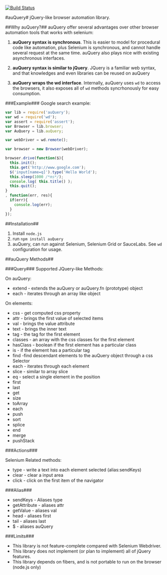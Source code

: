 [![Build Status](https://travis-ci.org/cyrjano/AuQuery.png)](https://travis-ci.org/cyrjano/AuQuery)

#auQuery#
jQuery-like browser automation library.

##Why auQuery?##
auQuery offer several advantages over other browser automation tools that works with selenium: 

1. __auQuery syntax is synchronous__. This is easier to model for procedural code like automation, plus Selenium is synchronous, and 
cannot handle several request at the same time. auQuery also plays nice with existing asynchronous interfaces. 

2. __auQuery syntax is similar to jQuery__. JQuery is a familiar web syntax, and that knowledges and even libraries can be reused 
on auQuery

3. __auQuery wraps the wd interface__. Internally, auQuery uses ```wd``` to access the browsers, it also exposes all of ```wd```
methods syncrhonously for easy consumption. 

###Example###
Google search example: 

```javascript
var lib = require('auQuery');
var wd = require('wd'); 
var assert = require('assert'); 
var Browser = lib.browser; 
var AuQuery = lib.auQuery; 

var webDriver = wd.remote(); 

var browser = new Browser(webDriver); 

browser.drive(function($){
  this.init(); 
  this.get('http://www.google.com'); 
  $('input[name=q]').type('Hello World');
  this.sleep(1000 /*ms*/); 
  console.log( this.title() ); 
  this.quit();
}
, function(err, res){
  if(err){
    console.log(err); 
  }
});
```

##Installation##
1. Install ```node.js```
2. run ```npm install auQuery```
3. auQuery, can run against Selenium, Selenium Grid or SauceLabs. See ```wd``` configuration for usage. 

##auQuery Methods##

###Query###
Supported JQuery-like Methods: 

On auQuery: 

* extend - extends the auQuery or auQuery.fn (prototype) object
* each - iterates through an array like object 

On elements: 

* css - get computed css property
* attr - brings the first value of selected items
* val - brings the value attribute
* text - brings the inner text 
* tag - the tag for the first element
* classes - an array with the css classes for the first element
* hasClass - boolean if the first element has a particular class
* is - if the element has a particular tag
* find -find descendant elements to the auQuery object through a css Selector
* each - iterates through each element 
* slice - similar to array slice
* eq - select a single element in the position
* first
* last
* get
* size
* toArray
* each 
* push
* sort 
* splice
* end
* merge
* pushStack

###Actions###

Selenium Related methods: 

* type - write a text into each element selected (alias:sendKeys)
* clear - clear a input area
* click - click on the first item of the navigator

###Alias###

* sendKeys - Aliases type
* getAttribute - aliases attr
* getValue - aliases val
* head - aliases first
* tail - aliases last
* $ - aliases auQuery


###Limits###

* This library is not feature-complete compared with Selenium Webdriver. 
* This library does not implement (or plan to implement) all of jQuery features. 
* This library depends on fibers, and is not portable to run on the browser (node.js only) 
